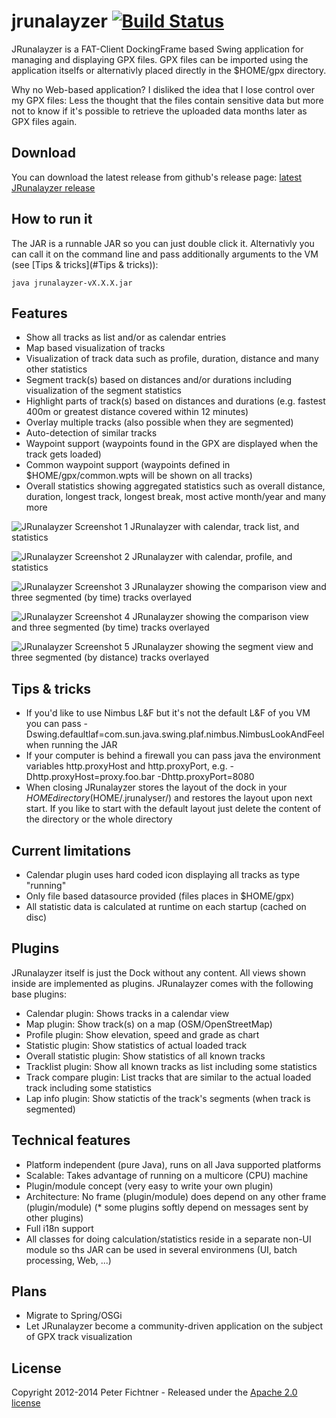 # jrunalayzer [![Build Status](https://travis-ci.org/pfichtner/jrunalyzer.svg?branch=master)](https://travis-ci.org/pfichtner/jrunalyzer)

JRunalayzer is a FAT-Client DockingFrame based Swing application for managing and displaying GPX files. 
GPX files can be imported using the application itselfs or alternativly placed directly in the $HOME/gpx directory. 

Why no Web-based application? I disliked the idea that I lose control over my GPX files: Less the thought that the files contain sensitive data but more not to know if it's possible to retrieve the uploaded data months later as GPX files again. 

## Download
You can download the latest release from github's release page: [latest JRunalayzer release](https://github.com/pfichtner/jrunalyzer/releases/latest)

## How to run it
The JAR is a runnable JAR so you can just double click it. Alternativly you can call it on the command line and pass additionally arguments to the VM (see [Tips & tricks](#Tips & tricks)): 
```
java jrunalayzer-vX.X.X.jar
```

## Features
* Show all tracks as list and/or as calendar entries
* Map based visualization of tracks
* Visualization of track data such as profile, duration, distance and many other statistics
* Segment track(s) based on distances and/or durations including visualization of the segment statistics
* Highlight parts of track(s) based on distances and durations (e.g. fastest 400m or greatest distance covered within 12 minutes)
* Overlay multiple tracks (also possible when they are segmented)
* Auto-detection of similar tracks
* Waypoint support (waypoints found in the GPX are displayed when the track gets loaded)
* Common waypoint support (waypoints defined in $HOME/gpx/common.wpts will be shown on all tracks)
* Overall statistics showing aggregated statistics such as overall distance, duration, longest track, longest break, most active month/year and many more

![JRunalayzer Screenshot 1](https://pfichtner.github.io/jrunalayzer/screenshots/jrunalayzer1.png)
JRunalayzer with calendar, track list, and statistics

![JRunalayzer Screenshot 2](https://pfichtner.github.io/jrunalayzer/screenshots/jrunalayzer2.png)
JRunalayzer with calendar, profile, and statistics

![JRunalayzer Screenshot 3](https://pfichtner.github.io/jrunalayzer/screenshots/jrunalayzer3.png)
JRunalayzer showing the comparison view and three segmented (by time) tracks overlayed

![JRunalayzer Screenshot 4](https://pfichtner.github.io/jrunalayzer/screenshots/jrunalayzer4.png)
JRunalayzer showing the comparison view and three segmented (by time) tracks overlayed

![JRunalayzer Screenshot 5](https://pfichtner.github.io/jrunalayzer/screenshots/jrunalayzer5.png)
JRunalayzer showing the segment view and three segmented (by distance) tracks overlayed

## Tips & tricks
* If you'd like to use Nimbus L&F but it's not the default L&F of you VM you can pass -Dswing.defaultlaf=com.sun.java.swing.plaf.nimbus.NimbusLookAndFeel when running the JAR
* If your computer is behind a firewall you can pass java the environment variables http.proxyHost and http.proxyPort, e.g. -Dhttp.proxyHost=proxy.foo.bar -Dhttp.proxyPort=8080
* When closing JRunalayzer stores the layout of the dock in your $HOME directory ($HOME/.jrunalyser/) and restores the layout upon next start. If you like to start with the default layout just delete the content of the directory or the whole directory

## Current limitations
* Calendar plugin uses hard coded icon displaying all tracks as type "running"
* Only file based datasource provided (files places in $HOME/gpx)
* All statistic data is calculated at runtime on each startup (cached on disc)

## Plugins
JRunalayzer itself is just the Dock without any content. All views shown inside are implemented as plugins. 
JRunalayzer comes with the following base plugins: 
* Calendar plugin: Shows tracks in a calendar view
* Map plugin: Show track(s) on a map (OSM/OpenStreetMap)
* Profile plugin: Show elevation, speed and grade as chart
* Statistic plugin: Show statistics of actual loaded track
* Overall statistic plugin: Show statistics of all known tracks
* Tracklist plugin: Show all known tracks as list including some statistics
* Track compare plugin: List tracks that are similar to the actual loaded track including some statistics
* Lap info plugin: Show statictis of the track's segments (when track is segmented)

## Technical features
* Platform independent (pure Java), runs on all Java supported platforms
* Scalable: Takes advantage of running on a multicore (CPU) machine
* Plugin/module concept (very easy to write your own plugin)
* Architecture: No frame (plugin/module) does depend on any other frame (plugin/module) (* some plugins softly depend on messages sent by other plugins)
* Full i18n support
* All classes for doing calculation/statistics reside in a separate non-UI module so ths JAR can be used in several environmens (UI, batch processing, Web, ...)

## Plans
* Migrate to Spring/OSGi
* Let JRunalayzer become a community-driven application on the subject of GPX track visualization

## License
Copyright 2012-2014 Peter Fichtner - Released under the [Apache 2.0 license](http://www.apache.org/licenses/LICENSE-2.0.html)
